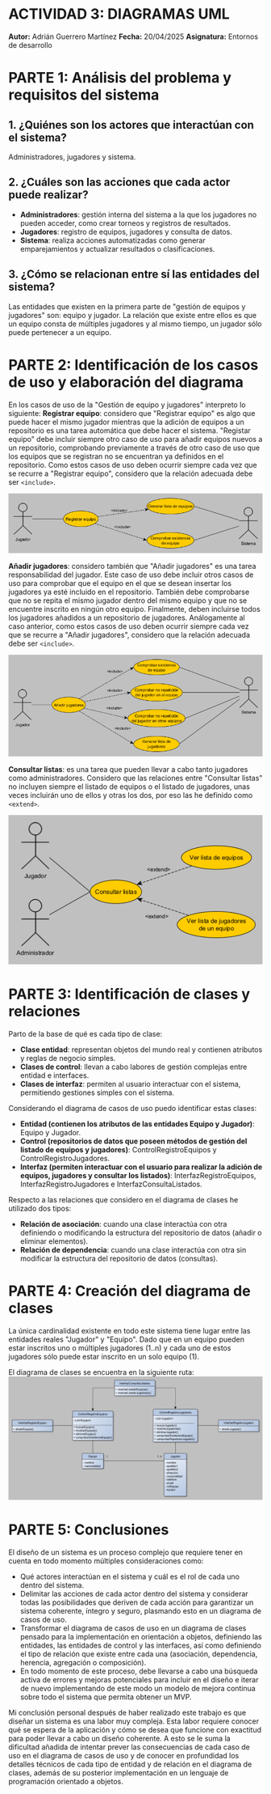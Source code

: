 # ACTIVIDAD 3: DIAGRAMAS UML
**Autor:** Adrián Guerrero Martínez
**Fecha:** 20/04/2025
**Asignatura:** Entornos de desarrollo

# PARTE 1: Análisis del problema y requisitos del sistema
## 1. ¿Quiénes son los actores que interactúan con el sistema?
Administradores, jugadores y sistema.

## 2. ¿Cuáles son las acciones que cada actor puede realizar?
- **Administradores**: gestión interna del sistema a la que los jugadores no pueden acceder, como crear torneos y registros de resultados.
- **Jugadores**: registro de equipos, jugadores y consulta de datos.
- **Sistema**: realiza acciones automatizadas como generar emparejamientos y actualizar resultados o clasificaciones.

## 3. ¿Cómo se relacionan entre sí las entidades del sistema?
Las entidades que existen en la primera parte de "gestión de equipos y jugadores" son: equipo y jugador.
La relación que existe entre ellos es que un equipo consta de múltiples jugadores y al mismo tiempo, un jugador sólo puede pertenecer a un equipo.

# PARTE 2: Identificación de los casos de uso y elaboración del diagrama
En los casos de uso de la "Gestión de equipo y jugadores" interpreto lo siguiente:
**Registrar equipo**: considero que "Registrar equipo" es algo que puede hacer el mismo jugador mientras que la adición de equipos a un repositorio es una tarea automática que debe hacer el sistema. "Registar equipo" debe incluir siempre otro caso de uso para añadir equipos nuevos a un repositorio, comprobando previamente a través de otro caso de uso que los equipos que se registran no se encuentran ya definidos en el repositorio. Como estos casos de uso deben ocurrir siempre cada vez que se recurre a "Registrar equipo", considero que la relación adecuada debe ser `<include>`.

![Diagrama de casos de uso - Registrar equipo](./diagrams/teamRegister-useCase.png)

**Añadir jugadores**: considero también que "Añadir jugadores" es una tarea responsabilidad del jugador. Este caso de uso debe incluir otros casos de uso para comprobar que el equipo en el que se desean insertar los jugadores ya esté incluido en el repositorio. También debe comprobarse que no se repita el mismo jugador dentro del mismo equipo y que no se encuentre inscrito en ningún otro equipo. 
Finalmente, deben incluirse todos los jugadores añadidos a un repositorio de jugadores. Análogamente al caso anterior, como estos casos de uso deben ocurrir siempre cada vez que se recurre a "Añadir jugadores", considero que la relación adecuada debe ser `<include>`.

![Diagrama de casos de uso - Añadir jugadores](./diagrams/addPlayer2Team-useCase.png)

**Consultar listas**: es una tarea que pueden llevar a cabo tanto jugadores como administradores. Considero que las relaciones entre "Consultar listas" no incluyen siempre el listado de equipos o el listado de jugadores, unas veces incluirán uno de ellos y otras los dos, por eso las he definido como `<extend>`.

![Diagrama de casos de uso - Añadir jugadores](./diagrams/viewListTeamsAndPlayers-useCase.png)

# PARTE 3: Identificación de clases y relaciones
Parto de la base de qué es cada tipo de clase:
- **Clase entidad**: representan objetos del mundo real y contienen atributos y reglas de negocio simples.
- **Clases de control**: llevan a cabo labores de gestión complejas entre entidad e interfaces.
- **Clases de interfaz**: permiten al usuario interactuar con el sistema, permitiendo gestiones simples con el sistema.

Considerando el diagrama de casos de uso puedo identificar estas clases:
- **Entidad (contienen los atributos de las entidades Equipo y Jugador)**: Equipo y Jugador.
- **Control (repositorios de datos que poseen métodos de gestión del listado de equipos y jugadores)**: ControlRegistroEquipos y ControlRegistroJugadores.
- **Interfaz (permiten interactuar con el usuario para realizar la adición de equipos, jugadores y consultar los listados)**: InterfazRegistroEquipos, InterfazRegistroJugadores e InterfazConsultaListados.

Respecto a las relaciones que considero en el diagrama de clases he utilizado dos tipos:
- **Relación de asociación**: cuando una clase interactúa con otra definiendo o modificando la estructura del repositorio de datos (añadir o eliminar elementos).
- **Relación de dependencia**: cuando una clase interactúa con otra sin modificar la estructura del repositorio de datos (consultas).

# PARTE 4: Creación del diagrama de clases
La única cardinalidad existente en todo este sistema tiene lugar entre las entidades reales "Jugador" y "Equipo". Dado que en un equipo pueden estar inscritos uno o múltiples jugadores (1..n) y cada uno de estos jugadores sólo puede estar inscrito en un solo equipo (1).

El diagrama de clases se encuentra en la siguiente ruta:
![Diagrama de clases](./diagrams/clases.png)

# PARTE 5: Conclusiones
El diseño de un sistema es un proceso complejo que requiere tener en cuenta en todo momento múltiples consideraciones como:
- Qué actores interactúan en el sistema y cuál es el rol de cada uno dentro del sistema.
- Delimitar las acciones de cada actor dentro del sistema y considerar todas las posibilidades que deriven de cada acción para garantizar un sistema coherente, íntegro y seguro, plasmando esto en un diagrama de casos de uso.
- Transformar el diagrama de casos de uso en un diagrama de clases pensado para la implementación en orientación a objetos, definiendo las entidades, las entidades de control y las interfaces, así como definiendo el tipo de relación que existe entre cada una (asociación, dependencia, herencia, agregación o composición).
- En todo momento de este proceso, debe llevarse a cabo una búsqueda activa de errores y mejoras potenciales para incluir en el diseño e iterar de nuevo implementando de este modo un modelo de mejora continua sobre todo el sistema que permita obtener un MVP.

Mi conclusión personal después de haber realizado este trabajo es que diseñar un sistema es una labor muy compleja. Esta labor requiere conocer qué se espera de la aplicación y cómo se desea que funcione con exactitud para poder llevar a cabo un diseño coherente. A esto se le suma la dificultad añadida de intentar prever las consecuencias de cada caso de uso en el diagrama de casos de uso y de conocer en profundidad los detalles técnicos de cada tipo de entidad y de relación en el diagrama de clases, además de su posterior implementación en un lenguaje de programación orientado a objetos.